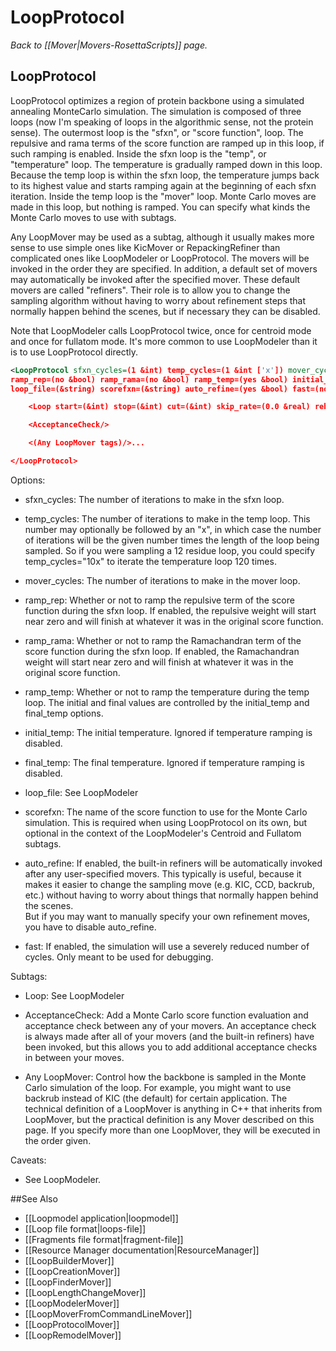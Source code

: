 # LoopProtocol
*Back to [[Mover|Movers-RosettaScripts]] page.*
## LoopProtocol

LoopProtocol optimizes a region of protein backbone using a simulated annealing 
MonteCarlo simulation.  The simulation is composed of three loops (now I'm 
speaking of loops in the algorithmic sense, not the protein sense).  The 
outermost loop is the "sfxn", or "score function", loop.  The repulsive and 
rama terms of the score function are ramped up in this loop, if such ramping is 
enabled.  Inside the sfxn loop is the "temp", or "temperature" loop.  The 
temperature is gradually ramped down in this loop.  Because the temp loop is 
within the sfxn loop, the temperature jumps back to its highest value and 
starts ramping again at the beginning of each sfxn iteration.  Inside the temp 
loop is the "mover" loop.  Monte Carlo moves are made in this loop, but nothing 
is ramped.  You can specify what kinds the Monte Carlo moves to use with 
subtags.

Any LoopMover may be used as a subtag, although it usually makes more sense to 
use simple ones like KicMover or RepackingRefiner than complicated ones like 
LoopModeler or LoopProtocol.  The movers will be invoked in the order they are 
specified.  In addition, a default set of movers may automatically be invoked 
after the specified mover.  These default movers are called "refiners".  Their 
role is to allow you to change the sampling algorithm without having to worry 
about refinement steps that normally happen behind the scenes, but if necessary 
they can be disabled.

Note that LoopModeler calls LoopProtocol twice, once for centroid mode and once 
for fullatom mode.  It's more common to use LoopModeler than it is to use 
LoopProtocol directly.

```xml
<LoopProtocol sfxn_cycles=(1 &int) temp_cycles=(1 &int ['x']) mover_cycles=(1 &int)
ramp_rep=(no &bool) ramp_rama=(no &bool) ramp_temp=(yes &bool) initial_temp=(1.5 &real) final_temp=(0.5 &real)
loop_file=(&string) scorefxn=(&string) auto_refine=(yes &bool) fast=(no &bool)>

    <Loop start=(&int) stop=(&int) cut=(&int) skip_rate=(0.0 &real) rebuild=(no &bool)/>

    <AcceptanceCheck/>

    <(Any LoopMover tags)/>...

</LoopProtocol>
```

Options:

* sfxn_cycles: The number of iterations to make in the sfxn loop.

* temp_cycles: The number of iterations to make in the temp loop.  This number 
  may optionally be followed by an "x", in which case the number of iterations 
  will be the given number times the length of the loop being sampled.  So if 
  you were sampling a 12 residue loop, you could specify temp_cycles="10x" to 
  iterate the temperature loop 120 times.

* mover_cycles: The number of iterations to make in the mover loop.

* ramp_rep: Whether or not to ramp the repulsive term of the score function 
  during the sfxn loop.  If enabled, the repulsive weight will start near zero 
  and will finish at whatever it was in the original score function.

* ramp_rama: Whether or not to ramp the Ramachandran term of the score function 
  during the sfxn loop.  If enabled, the Ramachandran weight will start near 
  zero and will finish at whatever it was in the original score function.

* ramp_temp: Whether or not to ramp the temperature during the temp loop.  The 
  initial and final values are controlled by the initial_temp and final_temp 
  options.

* initial_temp: The initial temperature.  Ignored if temperature ramping is 
  disabled.

* final_temp: The final temperature.  Ignored if temperature ramping is 
  disabled.

* loop_file: See LoopModeler
 
* scorefxn: The name of the score function to use for the Monte Carlo 
  simulation.  This is required when using LoopProtocol on its own, but 
  optional in the context of the LoopModeler's Centroid and Fullatom subtags.

* auto_refine: If enabled, the built-in refiners will be automatically 
  invoked after any user-specified movers.  This typically is useful, because 
  it makes it easier to change the sampling move (e.g. KIC, CCD, backrub, etc.) 
  without having to worry about things that normally happen behind the scenes.  
  But if you may want to manually specify your own refinement moves, you have 
  to disable auto_refine.

* fast: If enabled, the simulation will use a severely reduced number of 
  cycles. Only meant to be used for debugging.

Subtags:

* Loop: See LoopModeler

* AcceptanceCheck: Add a Monte Carlo score function evaluation and acceptance 
  check between any of your movers.  An acceptance check is always made after 
  all of your movers (and the built-in refiners) have been invoked, but this 
  allows you to add additional acceptance checks in between your moves.

* Any LoopMover: Control how the backbone is sampled in the Monte Carlo 
  simulation of the loop.   For example, you might want to use backrub instead 
  of KIC (the default) for certain application.  The technical definition of a 
  LoopMover is anything in C++ that inherits from LoopMover, but the practical 
  definition is any Mover described on this page.  If you specify more than one 
  LoopMover, they will be executed in the order given.

Caveats:

* See LoopModeler.


##See Also

* [[Loopmodel application|loopmodel]]
* [[Loop file format|loops-file]]
* [[Fragments file format|fragment-file]]
* [[Resource Manager documentation|ResourceManager]]
* [[LoopBuilderMover]]
* [[LoopCreationMover]]
* [[LoopFinderMover]]
* [[LoopLengthChangeMover]]
* [[LoopModelerMover]]
* [[LoopMoverFromCommandLineMover]]
* [[LoopProtocolMover]]
* [[LoopRemodelMover]]
